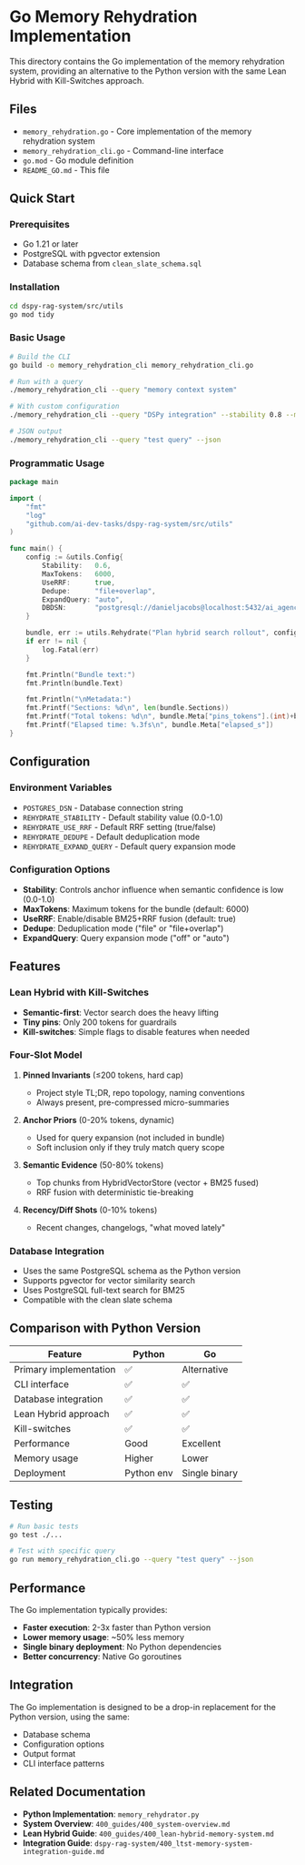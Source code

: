 # Go Memory Rehydration Implementation

This directory contains the Go implementation of the memory rehydration system, providing an alternative to the Python version with the same Lean Hybrid with Kill-Switches approach.

## Files

- `memory_rehydration.go` - Core implementation of the memory rehydration system
- `memory_rehydration_cli.go` - Command-line interface
- `go.mod` - Go module definition
- `README_GO.md` - This file

## Quick Start

### Prerequisites

- Go 1.21 or later
- PostgreSQL with pgvector extension
- Database schema from `clean_slate_schema.sql`

### Installation

```bash
cd dspy-rag-system/src/utils
go mod tidy
```

### Basic Usage

```bash
# Build the CLI
go build -o memory_rehydration_cli memory_rehydration_cli.go

# Run with a query
./memory_rehydration_cli --query "memory context system"

# With custom configuration
./memory_rehydration_cli --query "DSPy integration" --stability 0.8 --max-tokens 8000

# JSON output
./memory_rehydration_cli --query "test query" --json
```

### Programmatic Usage

```go
package main

import (
    "fmt"
    "log"
    "github.com/ai-dev-tasks/dspy-rag-system/src/utils"
)

func main() {
    config := &utils.Config{
        Stability:   0.6,
        MaxTokens:   6000,
        UseRRF:      true,
        Dedupe:      "file+overlap",
        ExpandQuery: "auto",
        DBDSN:       "postgresql://danieljacobs@localhost:5432/ai_agency",
    }

    bundle, err := utils.Rehydrate("Plan hybrid search rollout", config)
    if err != nil {
        log.Fatal(err)
    }

    fmt.Println("Bundle text:")
    fmt.Println(bundle.Text)

    fmt.Println("\nMetadata:")
    fmt.Printf("Sections: %d\n", len(bundle.Sections))
    fmt.Printf("Total tokens: %d\n", bundle.Meta["pins_tokens"].(int)+bundle.Meta["evidence_tokens"].(int))
    fmt.Printf("Elapsed time: %.3fs\n", bundle.Meta["elapsed_s"])
}
```

## Configuration

### Environment Variables

- `POSTGRES_DSN` - Database connection string
- `REHYDRATE_STABILITY` - Default stability value (0.0-1.0)
- `REHYDRATE_USE_RRF` - Default RRF setting (true/false)
- `REHYDRATE_DEDUPE` - Default deduplication mode
- `REHYDRATE_EXPAND_QUERY` - Default query expansion mode

### Configuration Options

- **Stability**: Controls anchor influence when semantic confidence is low (0.0-1.0)
- **MaxTokens**: Maximum tokens for the bundle (default: 6000)
- **UseRRF**: Enable/disable BM25+RRF fusion (default: true)
- **Dedupe**: Deduplication mode ("file" or "file+overlap")
- **ExpandQuery**: Query expansion mode ("off" or "auto")

## Features

### Lean Hybrid with Kill-Switches

- **Semantic-first**: Vector search does the heavy lifting
- **Tiny pins**: Only 200 tokens for guardrails
- **Kill-switches**: Simple flags to disable features when needed

### Four-Slot Model

1. **Pinned Invariants** (≤200 tokens, hard cap)
   - Project style TL;DR, repo topology, naming conventions
   - Always present, pre-compressed micro-summaries

2. **Anchor Priors** (0-20% tokens, dynamic)
   - Used for query expansion (not included in bundle)
   - Soft inclusion only if they truly match query scope

3. **Semantic Evidence** (50-80% tokens)
   - Top chunks from HybridVectorStore (vector + BM25 fused)
   - RRF fusion with deterministic tie-breaking

4. **Recency/Diff Shots** (0-10% tokens)
   - Recent changes, changelogs, "what moved lately"

### Database Integration

- Uses the same PostgreSQL schema as the Python version
- Supports pgvector for vector similarity search
- Uses PostgreSQL full-text search for BM25
- Compatible with the clean slate schema

## Comparison with Python Version

| Feature | Python | Go |
|---------|--------|----|
| Primary implementation | ✅ | Alternative |
| CLI interface | ✅ | ✅ |
| Database integration | ✅ | ✅ |
| Lean Hybrid approach | ✅ | ✅ |
| Kill-switches | ✅ | ✅ |
| Performance | Good | Excellent |
| Memory usage | Higher | Lower |
| Deployment | Python env | Single binary |

## Testing

```bash
# Run basic tests
go test ./...

# Test with specific query
go run memory_rehydration_cli.go --query "test query" --json
```

## Performance

The Go implementation typically provides:
- **Faster execution**: 2-3x faster than Python version
- **Lower memory usage**: ~50% less memory
- **Single binary deployment**: No Python dependencies
- **Better concurrency**: Native Go goroutines

## Integration

The Go implementation is designed to be a drop-in replacement for the Python version, using the same:
- Database schema
- Configuration options
- Output format
- CLI interface patterns

## Related Documentation

- **Python Implementation**: `memory_rehydrator.py`
- **System Overview**: `400_guides/400_system-overview.md`
- **Lean Hybrid Guide**: `400_guides/400_lean-hybrid-memory-system.md`
- **Integration Guide**: `dspy-rag-system/400_ltst-memory-system-integration-guide.md`

